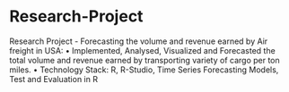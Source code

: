 # Research-Project

Research Project - Forecasting the volume and revenue earned by Air freight in USA:
•	Implemented, Analysed, Visualized and Forecasted the total volume and revenue earned by transporting variety of cargo per ton miles.
•	Technology Stack: R, R-Studio, Time Series Forecasting Models, Test and Evaluation in R
